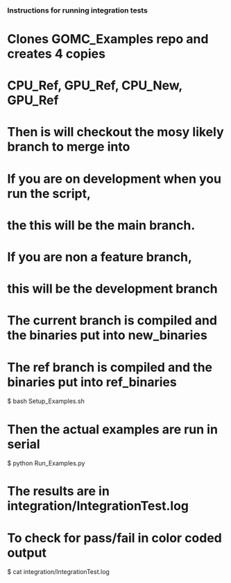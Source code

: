 ### Instructions for running integration tests

# Clones GOMC_Examples repo and creates 4 copies 
# CPU_Ref, GPU_Ref, CPU_New, GPU_Ref
# Then is will checkout the mosy likely branch to merge into
# If you are on development when you run the script,
# the this will be the main branch.
#
# If you are non a feature branch, 
# this will be the development branch
#
# The current branch is compiled and the binaries put into new_binaries 
# The ref branch is compiled and the binaries put into ref_binaries 

$ bash Setup_Examples.sh 

# Then the actual examples are run in serial

$ python Run_Examples.py

# The results are in integration/IntegrationTest.log
# To check for pass/fail in color coded output

$ cat integration/IntegrationTest.log
